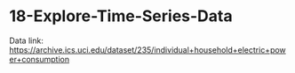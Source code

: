 # 18-Explore-Time-Series-Data

Data link: https://archive.ics.uci.edu/dataset/235/individual+household+electric+power+consumption
